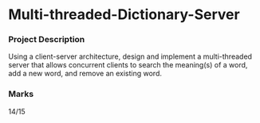 # Multi-threaded-Dictionary-Server
### Project Description
Using a client-server architecture, design and implement a multi-threaded server that allows concurrent clients to search the meaning(s) of a word, add a new word, and remove an existing word.
### Marks
14/15
